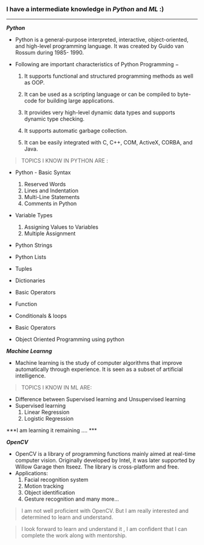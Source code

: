 

### I have a intermediate knowledge in ***Python*** and ***ML***  :)

---
***Python***
- Python is a general-purpose interpreted, interactive, object-oriented, and high-level programming language. It was created by Guido van Rossum during 1985- 1990. 

- Following are important characteristics of Python Programming −
   1. It supports functional and structured programming methods as well as OOP.

    2. It can be used as a scripting language or can be compiled to byte-code for building large applications.

    3. It provides very high-level dynamic data types and supports dynamic type checking.

    4. It supports automatic garbage collection.

    5. It can be easily integrated with C, C++, COM, ActiveX, CORBA, and Java.




>TOPICS I KNOW IN PYTHON ARE :
 - Python - Basic Syntax
    1. Reserved Words
    2. Lines and Indentation
    3. Multi-Line Statements
    4. Comments in Python
    
 - Variable Types
    1. Assigning Values to Variables
    2. Multiple Assignment
    
 - Python Strings
    
 - Python Lists
 - Tuples
 - Dictionaries
 - Basic Operators
 - Function
 - Conditionals & loops
 - Basic Operators
 - Object Oriented Programming using python
 
 ***Machine Learnng***
  - Machine learning is the study of computer algorithms that improve automatically through experience. It is seen as a subset of artificial intelligence. 

>TOPICS I KNOW IN ML ARE:
   - Difference between Supervised learning and Unsupervised learning 
   - Supervised learning
        1. Linear Regression 
        2. Logistic Regression 
 
 ***I am learning it remaining ....   ***  

***OpenCV***

- OpenCV is a library of programming functions mainly aimed at real-time computer vision. Originally developed by Intel, it was later supported by Willow Garage     then Itseez. The library is cross-platform and free.
- Applications:
   1. Facial recognition system
   2. Motion tracking
   3. Object identification
   4. Gesture recognition
     and many more...
     
 >  I am not well proficient with OpenCV. But I am  really interested  and determined to learn and understand.

> I look forward to learn and understand it , I am confident that I can complete the work along with mentorship.  
